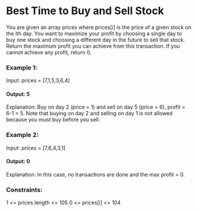 # Best Time to Buy and Sell Stock
You are given an array prices where prices[i] is the price of a given stock on the ith day.
You want to maximize your profit by choosing a single day to buy one stock and choosing a different day in the future to sell that stock.
Return the maximum profit you can achieve from this transaction. If you cannot achieve any profit, return 0.


### Example 1:
Input: prices = [7,1,5,3,6,4]
#### Output: 5
Explanation: Buy on day 2 (price = 1) and sell on day 5 (price = 6), profit = 6-1 = 5.
Note that buying on day 2 and selling on day 1 is not allowed because you must buy before you sell.


### Example 2:
Input: prices = [7,6,4,3,1]
#### Output: 0
Explanation: In this case, no transactions are done and the max profit = 0.
 

### Constraints:
1 <= prices.length <= 105
0 <= prices[i] <= 104
